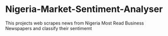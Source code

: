 # Nigeria-Market-Sentiment-Analyser
This projects web scrapes news from Nigeria Most Read Business Newspapers and classify their sentimemt
